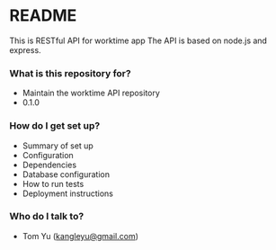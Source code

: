 # README #

This is RESTful API for worktime app
The API is based on node.js and express.

### What is this repository for? ###

* Maintain the worktime API repository
* 0.1.0

### How do I get set up? ###

* Summary of set up
* Configuration
* Dependencies
* Database configuration
* How to run tests
* Deployment instructions

### Who do I talk to? ###

* Tom Yu (kangleyu@gmail.com)